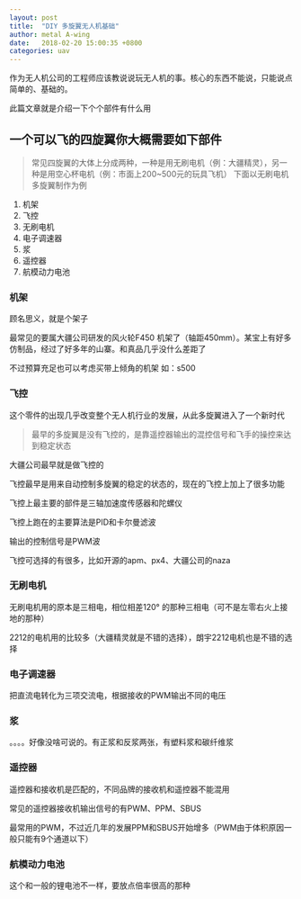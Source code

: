 ```yaml
---
layout: post
title:  "DIY 多旋翼无人机基础"
author: metal A-wing
date:   2018-02-20 15:00:35 +0800
categories: uav
---
```


作为无人机公司的工程师应该教说说玩无人机的事。核心的东西不能说，只能说点简单的、基础的。

此篇文章就是介绍一下个个部件有什么用


## 一个可以飞的四旋翼你大概需要如下部件

> 常见四旋翼的大体上分成两种，一种是用无刷电机（例：大疆精灵），另一种是用空心杯电机（例：市面上200~500元的玩具飞机）
> 下面以无刷电机多旋翼制作为例


1. 机架
2. 飞控
3. 无刷电机
4. 电子调速器
5. 浆
6. 遥控器
7. 航模动力电池

### 机架
顾名思义，就是个架子

最常见的要属大疆公司研发的风火轮F450 机架了（轴距450mm）。某宝上有好多仿制品，经过了好多年的山寨。和真品几乎没什么差距了

不过预算充足也可以考虑买带上倾角的机架 如：s500


### 飞控
这个零件的出现几乎改变整个无人机行业的发展，从此多旋翼进入了一个新时代

> 最早的多旋翼是没有飞控的，是靠遥控器输出的混控信号和飞手的操控来达到稳定状态

大疆公司最早就是做飞控的

飞控最早是用来自动控制多旋翼的稳定的状态的，现在的飞控上加上了很多功能

飞控上最主要的部件是三轴加速度传感器和陀螺仪

飞控上跑在的主要算法是PID和卡尔曼滤波

输出的控制信号是PWM波

飞控可选择的有很多，比如开源的apm、px4、大疆公司的naza


### 无刷电机
无刷电机用的原本是三相电，相位相差120° 的那种三相电（可不是左零右火上接地的那种）

2212的电机用的比较多（大疆精灵就是不错的选择），朗宇2212电机也是不错的选择


### 电子调速器
把直流电转化为三项交流电，根据接收的PWM输出不同的电压


### 浆
。。。。好像没啥可说的。有正浆和反浆两张，有塑料浆和碳纤维浆


### 遥控器
遥控器和接收机是匹配的，不同品牌的接收机和遥控器不能混用

常见的遥控器接收机输出信号的有PWM、PPM、SBUS

最常用的PWM，不过近几年的发展PPM和SBUS开始增多（PWM由于体积原因一般只能有9个通道以下）

### 航模动力电池
这个和一般的锂电池不一样，要放点倍率很高的那种
